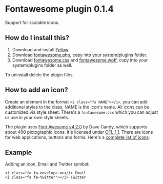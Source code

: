 Fontawesome plugin 0.1.4
========================
Support for scalable icons.

How do I install this?
----------------------
1. Download and install [Yellow](https://github.com/markseu/yellowcms/).  
2. Download [fontawesome.php](fontawesome.php?raw=true), copy into your system/plugins folder.  
3. Download [fontawesome.css](fontawesome.css?raw=true) and [fontawesome.woff](fontawesome.woff?raw=true), copy into your system/plugins folder as well.  

To uninstall delete the plugin files.

How to add an icon?
-------------------
Create an element in the format `<i class="fa NAME"></i>`, you can add additional styles to the class. NAME is the icon's name. All icons can be customized via style sheet. There's a `fontawesome.css` which you can adjust or use in your own style sheets.

The plugin uses [Font Awesome v4.2.0](https://github.com/FortAwesome/Font-Awesome) by Dave Gandy, which supports about 400 pictographic icons. It's licensed under [OFL 1.1](http://opensource.org/licenses/OFL-1.1). There are icons for web applications, buttons and forms. Here's a [complete list of icons](http://fortawesome.github.io/Font-Awesome/icons/).

Example
-------
Adding an icon, Email and Twitter symbol:

    <i class="fa fa-envelope-o></i> Email
    <i class="fa fa-twitter"></i> Twitter